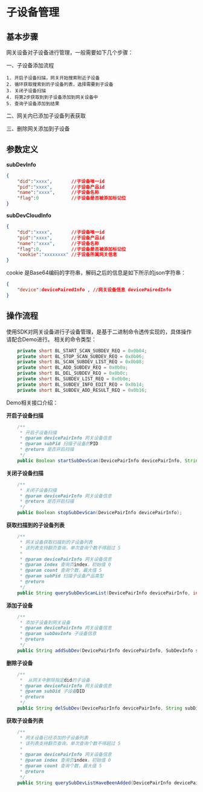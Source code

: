 # 子设备管理

## 基本步骤

网关设备对子设备进行管理，一般需要如下几个步骤：

一、子设备添加流程

    1. 开启子设备扫描，网关开始搜索附近子设备
    2. 循环获取搜索到的子设备列表，选择需要到子设备
    3. 关闭子设备扫描
    4. 将第2步获取到到子设备添加到网关设备中
    5. 查询子设备添加到结果

二、网关内已添加子设备列表获取

三、删除网关添加到子设备

## 参数定义

**subDevInfo**

```json
{
    "did":"xxxx",       //子设备唯一id
    "pid":"xxxx",       //子设备产品id
    "name":"xxxx",      //子设备名称
    "flag":0            //子设备是否被添加标记位
}
```

**subDevCloudInfo**

```json
{
    "did":"xxxx",       //子设备唯一id
    "pid":"xxxx",       //子设备产品id
    "name":"xxxx",      //子设备名称
    "flag":0,           //子设备是否被添加标记位
    "cookie":"xxxxxxxx" //子设备所属网关信息
}
```

cookie 是Base64编码的字符串，解码之后的信息是如下所示的json字符串：

```json
{
    "device":devicePairedInfo , //网关设备信息 devicePairedInfo
}
```

## 操作流程

使用SDK对网关设备进行子设备管理，是基于二进制命令透传实现的，具体操作请配合Demo进行。
相关的命令类型：

```java
    private short BL_START_SCAN_SUBDEV_REQ = 0x0b04;
    private short BL_STOP_SCAN_SUBDEV_REQ = 0x0b06;
    private short BL_SCAN_SUBDEV_LIST_REQ = 0x0b08;
    private short BL_ADD_SUBDEV_REQ = 0x0b0a;
    private short BL_DEL_SUBDEV_REQ = 0x0b0c;
    private short BL_SUBDEV_LIST_REQ = 0x0b0e;
    private short BL_SUBDEV_INFO_EDIT_REQ = 0x0b14;
    private short BL_SUBDEV_ADD_RESULT_REQ = 0x0b16;
```

Demo相关接口介绍：

**开启子设备扫描**

```java
    /**
     * 开启子设备扫描
     * @param devicePairInfo 网关设备信息
     * @param subPid 扫描子设备的PID
     * @return 是否开启扫描
     */
    public Boolean startSubDevScan(DevicePairInfo devicePairInfo, String subPid);
```

**关闭子设备扫描**

```java
    /**
     * 关闭子设备扫描
     * @param devicePairInfo 网关设备信息
     * @return 是否开启扫描
     */
    public Boolean stopSubDevScan(DevicePairInfo devicePairInfo);
```
**获取扫描到的子设备列表**

```java
    /**
     * 网关设备获取扫描到的子设备列表
     * 该列表支持翻页查询，单次查询个数不得超过 5
     *
     * @param devicePairInfo 网关设备信息
     * @param index 查询页index，初始值 0
     * @param count 查询个数，最大值 5
     * @param subPid 扫描子设备产品类型
     * @return
     */
    public String querySubDevScanList(DevicePairInfo devicePairInfo, int index, int count, String subPid);
```
**添加子设备**

```java
    /**
     * 添加子设备到网关设备
     * @param devicePairInfo 网关设备信息
     * @param subDevInfo 子设备信息
     * @return
     */
    public String addSubDev(DevicePairInfo devicePairInfo, SubDevInfo subDevInfo);
```

**删除子设备**

```java
    /**
     *  从网关中删除指定did的子设备
     * @param devicePairInfo 网关设备信息
     * @param subDid 子设备DID
     * @return
     */
    public String delSubDev(DevicePairInfo devicePairInfo, String subDid);
```
**获取子设备列表**

```java
    /**
     * 网关设备已经添加的子设备列表
     * 该列表支持翻页查询，单次查询个数不得超过 5
     *
     * @param devicePairInfo 网关设备信息
     * @param index 查询页index，初始值 0
     * @param count 查询个数，最大值 5
     * @return
     */
    public String querySubDevListHaveBeenAdded(DevicePairInfo devicePairInfo, int index, int count);
```



